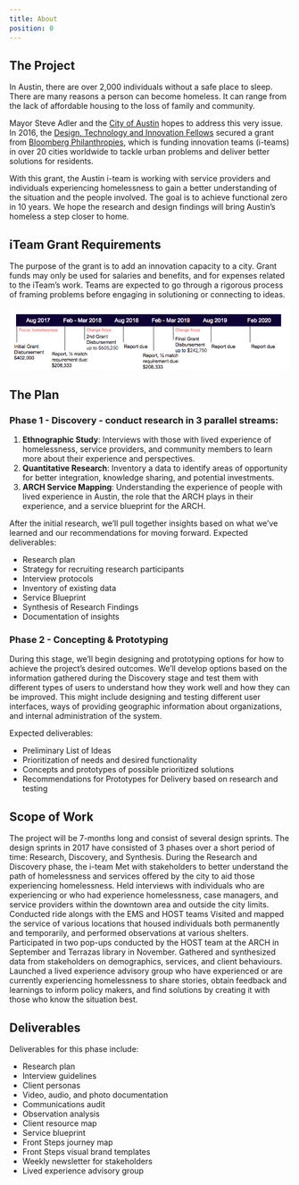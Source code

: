 ```yaml
---
title: About
position: 0
---
```


## The Project

In Austin, there are over 2,000 individuals without a safe place to sleep. There are many reasons a person can become homeless. It can range from the lack of affordable housing to the loss of family and community.

Mayor Steve Adler and the [City of Austin](https://austintexas.gov/) hopes to address this very issue. 
In 2016, the [Design, Technology and Innovation Fellows](https://cityofaustin.github.io/innovation-fellows/) secured a grant from [Bloomberg Philanthropies](https://www.bloomberg.org/program/government-innovation/innovation-teams/#overview), which is funding innovation teams (i-teams) in over 20 cities worldwide to tackle urban problems and deliver better solutions for residents. 

With this grant, the Austin i-team is working with service providers and individuals experiencing homelessness to gain a better understanding of the situation and the people involved. The goal is to achieve functional zero in 10 years. We hope the research and design findings will bring Austin’s homeless a step closer to home. 


## iTeam Grant Requirements

The purpose of the grant is to add an innovation capacity to a city. Grant funds may only be used for salaries and benefits, and for expenses related to the iTeam’s work. Teams are expected to go through a rigorous process of framing problems before engaging in solutioning or connecting to ideas. 

![iTeam Grant Requirements Timeline](/assets/img/projects/bloomberg-iteam/iteam-grant-requirement-timeline.png)


## The Plan

### Phase 1 - Discovery - conduct research in 3 parallel streams: 

1. **Ethnographic Study**: Interviews with those with lived experience of homelessness, service providers, and community members to learn more about their experience and perspectives. 
2. **Quantitative Research**: Inventory a data to identify areas of opportunity for better integration, knowledge sharing, and potential investments. 
3. **ARCH Service Mapping**: Understanding the experience of people with lived experience in Austin, the role that the ARCH plays in their experience, and a service blueprint for the ARCH. 

After the initial research, we’ll pull together insights based on what we’ve learned and our recommendations for moving forward. Expected deliverables:

* Research plan
* Strategy for recruiting research participants
* Interview protocols
* Inventory of existing data
* Service Blueprint 
* Synthesis of Research Findings
* Documentation of insights


### Phase 2 - Concepting & Prototyping

During this stage, we’ll begin designing and prototyping options for how to achieve the project’s desired outcomes. We’ll develop options based on the information gathered during the Discovery stage and test them with different types of users to understand how they work well and how they can be improved. This might include designing and testing different user interfaces, ways of providing geographic information about organizations, and internal administration of the system.

Expected deliverables:

* Preliminary List of Ideas
* Prioritization of needs and desired functionality 
* Concepts and prototypes of possible prioritized solutions 
* Recommendations for Prototypes for Delivery based on research and testing

## Scope of Work

The project will be 7-months long and consist of several design sprints.  The design sprints in 2017 have consisted of 3 phases over a short period of time: Research, Discovery, and Synthesis. 
During the Research and Discovery phase, the i-team 
Met with stakeholders to better understand the path of homelessness and services offered by the city to aid those experiencing homelessness. 
Held interviews with individuals who are experiencing or who had experience homelessness, case managers, and service providers within the downtown area and outside the city limits. 
Conducted ride alongs with the EMS and HOST teams
Visited and mapped the service of various locations that housed individuals both permanently and temporarily, and performed observations at various shelters. 
Participated in two pop-ups conducted by the HOST team at the ARCH in September and Terrazas library in November. 
Gathered and synthesized data from stakeholders on demographics, services, and client behaviours.
Launched a lived experience advisory group who have experienced or are currently experiencing homelessness to share stories, obtain feedback and learnings to inform policy makers, and find solutions by creating it with those who know the situation best.


## Deliverables

Deliverables for this phase include:

* Research plan
* Interview guidelines
* Client personas
* Video, audio, and photo documentation
* Communications audit
* Observation analysis
* Client resource map
* Service blueprint
* Front Steps journey map
* Front Steps visual brand templates
* Weekly newsletter for stakeholders
* Lived experience advisory group


